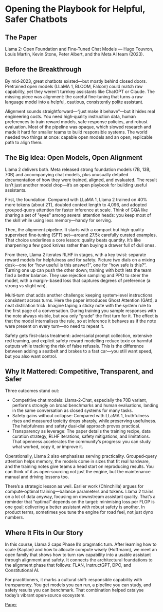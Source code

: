 # Opening the Playbook for Helpful, Safer Chatbots

## The Paper

Llama 2: Open Foundation and Fine‑Tuned Chat Models — Hugo Touvron, Louis
Martin, Kevin Stone, Peter Albert, and the Meta AI team (2023).

## Before the Breakthrough

By mid‑2023, great chatbots existed—but mostly behind closed doors. Pretrained
open models (LLaMA 1, BLOOM, Falcon) could match raw capability, yet they
weren’t turnkey assistants like ChatGPT or Claude. The missing piece was
alignment: the careful fine‑tuning that turns a raw language model into a
helpful, cautious, consistently polite assistant.

Alignment sounds straightforward—“just make it behave”—but it hides real
engineering costs. You need high‑quality instruction data, human preferences to
train reward models, safe‑response policies, and robust evaluation. Most of the
pipeline was opaque, which slowed research and made it hard for smaller teams
to build responsible systems. The world needed two things at once: capable
open models and an open, replicable path to align them.

## The Big Idea: Open Models, Open Alignment

Llama 2 delivers both. Meta released strong foundation models (7B, 13B, 70B)
and accompanying chat models, plus unusually detailed documentation of how they
were trained, aligned, and evaluated. The result isn’t just another model
drop—it’s an open playbook for building useful assistants.

First, the foundation. Compared with LLaMA 1, Llama 2 trained on 40% more
tokens (about 2T), doubled context length to 4,096, and adopted grouped‑query
attention for faster inference at scale. Think of GQA like sharing a set of
"eyes" among several attention heads: you keep most of the skill while using
less memory—handy for serving.

Then, the alignment pipeline. It starts with a compact but high‑quality
supervised fine‑tuning (SFT) set—around 27.5k carefully curated examples. That
choice underlines a core lesson: quality beats quantity. It’s like sharpening a
few good knives rather than buying a drawer full of dull ones.

From there, Llama 2 iterates RLHF in stages, with a key twist: separate reward
models for helpfulness and for safety. Picture two dials on a mixing desk—one
for “how useful is this answer?”, one for “how safe is this?”. Turning one up
can push the other down; training with both lets the team find a better
balance. They use rejection sampling and PPO to steer the model, with a margin‑
based loss that captures degrees of preference (a strong vs slight win).

Multi‑turn chat adds another challenge: keeping system‑level instructions
consistent across turns. Here the paper introduces Ghost Attention (GAtt), a
neat distillation trick. Imagine taping a sticky note with the system rule to
the first page of a conversation. During training you sample responses with the
note always visible, but you only “grade” the first turn for it. The effect is
that the model internalises the rule, so at inference it behaves as if the note
were present on every turn—no need to repeat it.

Safety gets first‑class treatment: adversarial prompt collection, extensive red
teaming, and explicit safety reward modelling reduce toxic or harmful outputs
while tracking the risk of false refusals. This is the difference between
adding a seatbelt and brakes to a fast car—you still want speed, but you also
want control.

## Why It Mattered: Competitive, Transparent, and Safer

Three outcomes stand out:

- Competitive chat models: Llama‑2‑Chat, especially the 70B variant, performs
  strongly on broad benchmarks and human evaluations, landing in the same
  conversation as closed systems for many tasks.
- Safety gains without collapse: Compared with LLaMA 1, truthfulness rises and
  measured toxicity drops sharply, while preserving usefulness. The helpfulness
  and safety dual‑dial approach proves practical.
- Transparency as leverage: The paper details the training recipe, data curation
  strategy, RLHF iterations, safety mitigations, and limitations. That openness
  accelerates the community’s progress: you can study what worked, copy it, or
  improve it.

Operationally, Llama 2 also emphasises serving practicality. Grouped‑query
attention helps memory, the models come in sizes that fit real hardware, and
the training notes give teams a head start on reproducing results. You can
think of it as open‑sourcing not just the engine, but the maintenance manual
and driving lessons too.

There’s a strategic lesson as well. Earlier work (Chinchilla) argues for
compute‑optimal training—balance parameters and tokens. Llama 2 trains on a lot
of data anyway, focusing on downstream assistant quality. That’s a reminder
that “optimal” depends on the target: minimising loss per FLOP is one goal;
delivering a better assistant with robust safety is another. In product terms,
sometimes you tune the engine for road feel, not just dyno numbers.

## Where It Fits in Our Story

In this course, Llama 2 caps Phase II’s pragmatic turn. After learning how to
scale (Kaplan) and how to allocate compute wisely (Hoffmann), we meet an open
family that shows how to turn raw capability into a usable assistant through
alignment and safety. It connects the architectural foundations to the
alignment phase that follows: FLAN, InstructGPT, DPO, and Constitutional AI.

For practitioners, it marks a cultural shift: responsible capability with
transparency. You get models you can run, a pipeline you can study, and safety
results you can benchmark. That combination helped catalyse today’s vibrant
open‑source ecosystem.

[Paper](llm_papers_syllabus/LLaMA_2_Open_Foundation_Touvron_2023.pdf)

